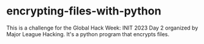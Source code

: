 # encrypting-files-with-python
This is a challenge for the Global Hack Week: INIT 2023 Day 2 organized by Major League Hacking. It's a python program that encrypts files.
